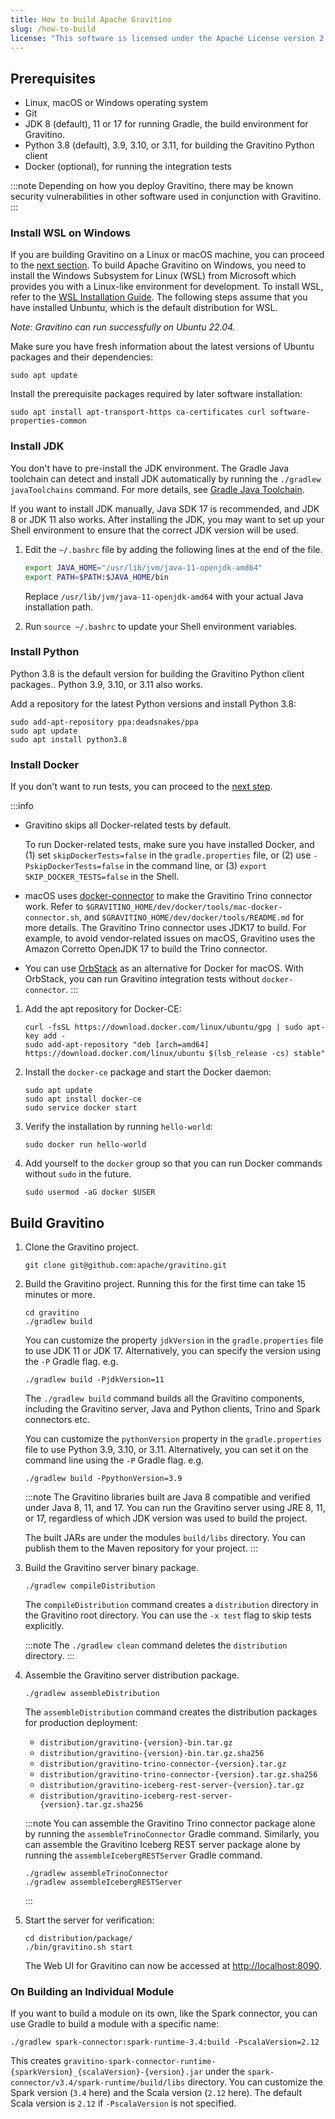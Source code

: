 ```yaml
---
title: How to build Apache Gravitino
slug: /how-to-build
license: "This software is licensed under the Apache License version 2."
---
```


## Prerequisites

- Linux, macOS or Windows operating system
- Git
- JDK 8 (default), 11 or 17 for running Gradle, the build environment for Gravitino.
- Python 3.8 (default), 3.9, 3.10, or 3.11, for building the Gravitino Python client
- Docker (optional), for running the integration tests

:::note
Depending on how you deploy Gravitino, there may be known security vulnerabilities
in other software used in conjunction with Gravitino.
:::

### Install WSL on Windows

If you are building Gravitino on a Linux or macOS machine, you can proceed to the [next section](#install-jdk).
To build Apache Gravitino on Windows, you need to install the Windows Subsystem for Linux (WSL)
from Microsoft which provides you with a Linux-like environment for development.
To install WSL, refer to the [WSL Installation Guide](https://learn.microsoft.com/en-us/windows/wsl/install).
The following steps assume that you have installed Unbuntu, which is the default distribution for WSL.

*Note: Gravitino can run successfully on Ubuntu 22.04.*

Make sure you have fresh information about the latest versions of Ubuntu packages and their dependencies:

```shell
sudo apt update
```

Install the prerequisite packages required by later software installation:

```shell
sudo apt install apt-transport-https ca-certificates curl software-properties-common
```

### Install JDK

You don't have to pre-install the JDK environment.
The Gradle Java toolchain can detect and install JDK automatically by running the `./gradlew javaToolchains` command.
For more details, see [Gradle Java Toolchain](https://docs.gradle.org/current/userguide/toolchains.html#sec:java_toolchain).

If you want to install JDK manually, Java SDK 17 is recommended, and JDK 8 or JDK 11 also works.
After installing the JDK, you may want to set up your Shell environment to ensure that the correct JDK version will be used.

1. Edit the `~/.bashrc` file by adding the following lines at the end of the file.

   ```sh
   export JAVA_HOME="/usr/lib/jvm/java-11-openjdk-amd64"
   export PATH=$PATH:$JAVA_HOME/bin
   ```

   Replace `/usr/lib/jvm/java-11-openjdk-amd64` with your actual Java installation path.

1. Run `source ~/.bashrc` to update your Shell environment variables.

### Install Python

Python 3.8 is the default version for building the Gravitino Python client packages..
Python 3.9, 3.10, or 3.11 also works.

Add a repository for the latest Python versions and install Python 3.8:

```shell
sudo add-apt-repository ppa:deadsnakes/ppa
sudo apt update
sudo apt install python3.8
```

### Install Docker

If you don't want to run tests, you can proceed to the [next step](#build-gravitino).

:::info
- Gravitino skips all Docker-related tests by default.

  To run Docker-related tests, make sure you have installed Docker, and
  (1) set `skipDockerTests=false` in the `gradle.properties` file, or
  (2) use `-PskipDockerTests=false` in the command line, or
  (3) `export SKIP_DOCKER_TESTS=false` in the Shell.

<!--TODO(Qiming): move the following two items elsewhere-->
- macOS uses [docker-connector](https://github.com/wenjunxiao/mac-docker-connector)
  to make the Gravitino Trino connector work. Refer to
  `$GRAVITINO_HOME/dev/docker/tools/mac-docker-connector.sh`, and
  `$GRAVITINO_HOME/dev/docker/tools/README.md` for more details.
  The Gravitino Trino connector uses JDK17 to build.
  For example, to avoid vendor-related issues on macOS,
  Gravitino uses the Amazon Corretto OpenJDK 17 to build the Trino connector.

- You can use [OrbStack](https://orbstack.dev) as an alternative for Docker for macOS.
  With OrbStack, you can run Gravitino integration tests without `docker-connector`.
:::


1. Add the apt repository for Docker-CE:

   ```shell
   curl -fsSL https://download.docker.com/linux/ubuntu/gpg | sudo apt-key add -
   sudo add-apt-repository "deb [arch=amd64] https://download.docker.com/linux/ubuntu $(lsb_release -cs) stable"
   ```

1. Install the `docker-ce` package and start the Docker daemon:

   ```shell
   sudo apt update
   sudo apt install docker-ce
   sudo service docker start
   ```

1. Verify the installation by running `hello-world`:

   ```shell
   sudo docker run hello-world
   ```

1. Add yourself to the `docker` group so that you can run Docker commands without `sudo` in the future.

   ```shell
   sudo usermod -aG docker $USER
   ```

## Build Gravitino

1. Clone the Gravitino project.

   ```shell
   git clone git@github.com:apache/gravitino.git
   ```

1. Build the Gravitino project. Running this for the first time can take 15 minutes or more.

   ```shell
   cd gravitino
   ./gradlew build
   ```

   You can customize the property `jdkVersion` in the `gradle.properties` file to use JDK 11 or JDK 17.
   Alternatively, you can specify the version using the `-P` Gradle flag. e.g.

   ```shell
   ./gradlew build -PjdkVersion=11
   ```

   The `./gradlew build` command builds all the Gravitino components,
   including the Gravitino server, Java and Python clients, Trino and Spark connectors etc.

   You can customize the `pythonVersion` property in the `gradle.properties` file
   to use Python 3.9, 3.10, or 3.11. Alternatively, you can set it on the command line
   using the `-P` Gradle flag. e.g.

   ```shell
   ./gradlew build -PpythonVersion=3.9
   ```

   :::note
   The Gravitino libraries built are Java 8 compatible and verified under Java 8, 11, and 17.
   You can run the Gravitino server using JRE 8, 11, or 17,
   regardless of which JDK version was used to build the project.

   The built JARs are under the modules `build/libs` directory.
   You can publish them to the Maven repository for your project.
   :::

1. Build the Gravitino server binary package.

   ```shell
   ./gradlew compileDistribution
   ```

   The `compileDistribution` command creates a `distribution` directory in the Gravitino root directory.
   You can use the `-x test` flag to skip tests explicitly.

   :::note
   The `./gradlew clean` command deletes the `distribution` directory.
   :::

1. Assemble the Gravitino server distribution package.

   ```shell
   ./gradlew assembleDistribution
   ```

   The `assembleDistribution` command creates the distribution packages for production deployment:

   - `distribution/gravitino-{version}-bin.tar.gz`
   - `distribution/gravitino-{version}-bin.tar.gz.sha256`
   - `distribution/gravitino-trino-connector-{version}.tar.gz`
   - `distribution/gravitino-trino-connector-{version}.tar.gz.sha256`
   - `distribution/gravitino-iceberg-rest-server-{version}.tar.gz`
   - `distribution/gravitino-iceberg-rest-server-{version}.tar.gz.sha256`

   :::note
   You can assemble the Gravitino Trino connector package alone by running
   the `assembleTrinoConnector` Gradle command.
   Similarly, you can assemble the Gravitino Iceberg REST server package alone
   by running the `assembleIcebergRESTServer` Gradle command.

   ```shell
   ./gradlew assembleTrinoConnector
   ./gradlew assembleIcebergRESTServer
   ```
   :::

1. Start the server for verification:

   ```shell
   cd distribution/package/
   ./bin/gravitino.sh start
   ```

   The Web UI for Gravitino can now be accessed at [http://localhost:8090](http://localhost:8090).

### On Building an Individual Module

If you want to build a module on its own, like the Spark connector,
you can use Gradle to build a module with a specific name:

```shell
./gradlew spark-connector:spark-runtime-3.4:build -PscalaVersion=2.12
```

This creates `gravitino-spark-connector-runtime-{sparkVersion}_{scalaVersion}-{version}.jar`
under the `spark-connector/v3.4/spark-runtime/build/libs` directory.
You can customize the Spark version (`3.4` here) and the Scala version (`2.12` here).
The default Scala version is `2.12` if `-PscalaVersion` is not specified.

<img src="https://analytics.apache.org/matomo.php?idsite=62&rec=1&bots=1&action_name=HowToBuild" alt="" />

